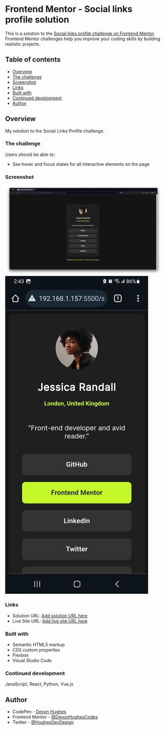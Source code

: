 # Frontend Mentor - Social links profile solution

This is a solution to the [Social links profile challenge on Frontend Mentor](https://www.frontendmentor.io/challenges/social-links-profile-UG32l9m6dQ). Frontend Mentor challenges help you improve your coding skills by building realistic projects. 

## Table of contents

- [Overview](#overview)
- [The challenge](#the-challenge)
- [Screenshot](#screenshot)
- [Links](#links)
- [Built with](#built-with)
- [Continued development](#continued-development)
- [Author](#author)

## Overview

My solution to the Social Links Profile challenge.

### The challenge

Users should be able to:

- See hover and focus states for all interactive elements on the page

### Screenshot

![](./desktop-view.jpg)
![](./mobile-view.jpg)

### Links

- Solution URL: [Add solution URL here](https://your-solution-url.com)
- Live Site URL: [Add live site URL here](https://your-live-site-url.com)

### Built with

- Semantic HTML5 markup
- CSS custom properties
- Flexbox
- Visual Studio Code

### Continued development

JavaScript, React, Python, Vue.js

## Author

- CodePen - [Devon Hughes](https://codepen.io/Devon-Hughes-the-decoder)
- Frontend Mentor - [@DevonHughesCodes](https://www.frontendmentor.io/profile/DevonHughesCodes)
- Twitter - [@HughesDevDesign](https://twitter.com/HughesDevDesign)